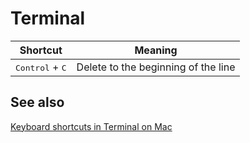 # Terminal

Shortcut | Meaning
-|-
<kbd>Control</kbd> + <kbd>C</kbd> | Delete to the beginning of the line

## See also

[Keyboard shortcuts in Terminal on Mac](https://support.apple.com/guide/terminal/keyboard-shortcuts-trmlshtcts/mac)
